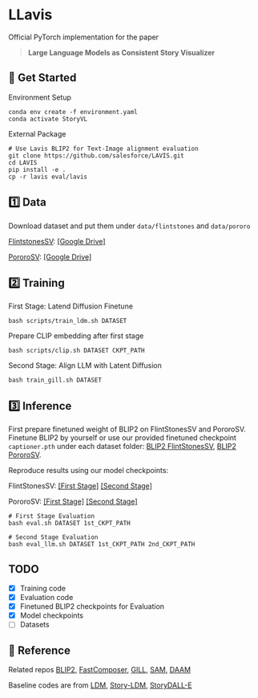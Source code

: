 # LLavis

Official PyTorch implementation for the paper

> **Large Language Models as Consistent Story Visualizer**

## :rocket: Get Started

Environment Setup

```
conda env create -f environment.yaml
conda activate StoryVL
```

External Package

```
# Use Lavis BLIP2 for Text-Image alignment evaluation
git clone https://github.com/salesforce/LAVIS.git
cd LAVIS
pip install -e .
cp -r lavis eval/lavis
```

## :one: Data

Download dataset and put them under `data/flintstones` and `data/pororo`

[FlintstonesSV](https://arxiv.org/pdf/1804.03608.pdf): [[Google Drive]](https://drive.google.com/file/d/1kG4esNwabJQPWqadSDaugrlF4dRaV33_)

[PororoSV](https://openaccess.thecvf.com/content_CVPR_2019/papers/Li_StoryGAN_A_Sequential_Conditional_GAN_for_Story_Visualization_CVPR_2019_paper.pdf): [[Google Drive]](https://drive.google.com/file/d/11Io1_BufAayJ1BpdxxV2uJUvCcirbrNc)

## :two: Training

First Stage: Latend Diffusion Finetune

```
bash scripts/train_ldm.sh DATASET
```

Prepare CLIP embedding after first stage

```
bash scripts/clip.sh DATASET CKPT_PATH
```

Second Stage: Align LLM with Latent Diffusion

```
bash train_gill.sh DATASET
```

## :three: Inference

First prepare finetuned weight of BLIP2 on FlintStonesSV and PororoSV. Finetune BLIP2 by yourself or use our provided finetuned checkpoint `captioner.pth` under each dataset folder: [BLIP2 FlintStonesSV](https://storygpt-v.s3.amazonaws.com/checkpoints/flintstones/eval/captioner.pth), [BLIP2 PororoSV](https://storygpt-v.s3.amazonaws.com/checkpoints/pororo/eval/captioner.pth).

Reproduce results using our model checkpoints:

FlintStonesSV: [[First Stage]](https://storygpt-v.s3.amazonaws.com/checkpoints/flintstones/first-stage/pytorch_model.bin) [[Second Stage]](https://storygpt-v.s3.amazonaws.com/checkpoints/flintstones/second-stage.zip)

PororoSV: [[First Stage]](https://storygpt-v.s3.amazonaws.com/checkpoints/pororo/first-stage/pytorch_model.bin) [[Second Stage]](https://storygpt-v.s3.amazonaws.com/checkpoints/pororo/second-stage.zip)

```
# First Stage Evaluation
bash eval.sh DATASET 1st_CKPT_PATH

# Second Stage Evaluation
bash eval_llm.sh DATASET 1st_CKPT_PATH 2nd_CKPT_PATH
```

## TODO

- [x] Training code
- [x] Evaluation code
- [x] Finetuned BLIP2 checkpoints for Evaluation
- [x] Model checkpoints
- [ ] Datasets

## :closed_book: Reference

Related repos [BLIP2](https://github.com/salesforce/LAVIS), [FastComposer](https://github.com/mit-han-lab/fastcomposer), [GILL](https://github.com/kohjingyu/gill), [SAM](https://github.com/facebookresearch/segment-anything), [DAAM](https://github.com/castorini/daam)

Baseline codes are from [LDM](https://github.com/CompVis/latent-diffusion), [Story-LDM](https://github.com/ubc-vision/Make-A-Story), [StoryDALL-E](https://github.com/adymaharana/storydalle)
